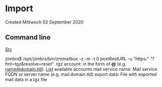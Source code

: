# Import
Created Mittwoch 02 September 2020

Command line
------------
[Src](https://wiki.zimbra.com/wiki/Zmmailbox#Export.2Fimport_an_entire_account)

zimbra$ /opt/zimbra/bin/zmmailbox -z -m <account> -t 0 postRestURL -u "https:*<mail service name>*" *"*?fmt=tgz&resolve=reset" <export data>.tgz
account:		in the form of **<short name>@<domain>** (e.g. [name@domain.tld](mailto:name@domain.tld)). [List](./List.md) available accounts
mail service name:	Mail service FQDN or server name (e.g. mail.domain.tld)
export data:		File with exported mail data in a tgz file

